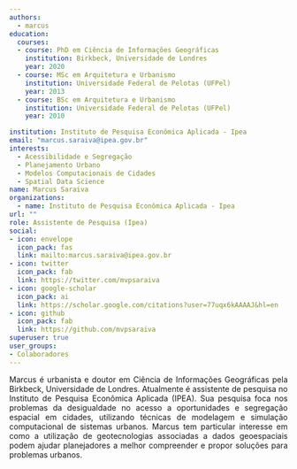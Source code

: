 ```yaml
---
authors:
  - marcus
education:
  courses:
  - course: PhD em Ciência de Informações Geográficas
    institution: Birkbeck, Universidade de Londres
    year: 2020
  - course: MSc em Arquitetura e Urbanismo
    institution: Universidade Federal de Pelotas (UFPel)
    year: 2013
  - course: BSc em Arquitetura e Urbanismo
    institution: Universidade Federal de Pelotas (UFPel)
    year: 2010

institution: Instituto de Pesquisa Econômica Aplicada - Ipea
email: "marcus.saraiva@ipea.gov.br"
interests:
  - Acessibilidade e Segregação
  - Planejamento Urbano
  - Modelos Computacionais de Cidades
  - Spatial Data Science
name: Marcus Saraiva
organizations:
  - name: Instituto de Pesquisa Econômica Aplicada - Ipea
url: ""
role: Assistente de Pesquisa (Ipea)
social:
- icon: envelope
  icon_pack: fas
  link: mailto:marcus.saraiva@ipea.gov.br
- icon: twitter
  icon_pack: fab
  link: https://twitter.com/mvpsaraiva
- icon: google-scholar
  icon_pack: ai
  link: https://scholar.google.com/citations?user=77uqx6kAAAAJ&hl=en
- icon: github
  icon_pack: fab
  link: https://github.com/mvpsaraiva
superuser: true
user_groups:
- Colaboradores
---
```


<p align="justify">
Marcus é urbanista e doutor em Ciência de Informações Geográficas pela Birkbeck, Universidade de Londres. Atualmente é assistente de pesquisa no Instituto de Pesquisa Econômica Aplicada (IPEA). Sua pesquisa foca nos problemas da desigualdade no acesso a oportunidades e segregação espacial em cidades, utilizando técnicas de modelagem e simulação computacional de sistemas urbanos. Marcus tem particular interesse em como a utilização de geotecnologias associadas a dados geoespaciais podem ajudar planejadores a melhor compreender e propor soluções para problemas urbanos.
</p>
